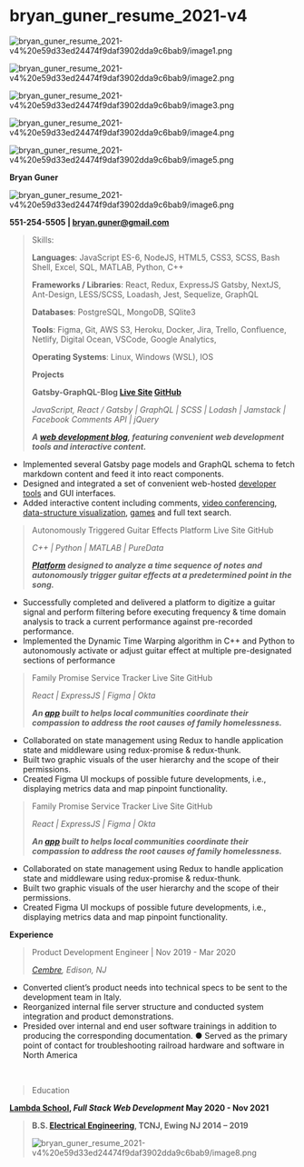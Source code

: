 # bryan_guner_resume_2021-v4

![bryan_guner_resume_2021-v4%20e59d33ed24474f9daf3902dda9c6bab9/image1.png](bryan_guner_resume_2021-v4%20e59d33ed24474f9daf3902dda9c6bab9/image1.png)

![bryan_guner_resume_2021-v4%20e59d33ed24474f9daf3902dda9c6bab9/image2.png](bryan_guner_resume_2021-v4%20e59d33ed24474f9daf3902dda9c6bab9/image2.png)

![bryan_guner_resume_2021-v4%20e59d33ed24474f9daf3902dda9c6bab9/image3.png](bryan_guner_resume_2021-v4%20e59d33ed24474f9daf3902dda9c6bab9/image3.png)

![bryan_guner_resume_2021-v4%20e59d33ed24474f9daf3902dda9c6bab9/image4.png](bryan_guner_resume_2021-v4%20e59d33ed24474f9daf3902dda9c6bab9/image4.png)

![bryan_guner_resume_2021-v4%20e59d33ed24474f9daf3902dda9c6bab9/image5.png](bryan_guner_resume_2021-v4%20e59d33ed24474f9daf3902dda9c6bab9/image5.png)

**Bryan Guner**

![bryan_guner_resume_2021-v4%20e59d33ed24474f9daf3902dda9c6bab9/image6.png](bryan_guner_resume_2021-v4%20e59d33ed24474f9daf3902dda9c6bab9/image6.png)

**551-254-5505 | bryan.guner@gmail.com**

> Skills:
>
> **Languages**: JavaScript ES-6, NodeJS, HTML5, CSS3, SCSS, Bash Shell, Excel, SQL, MATLAB, Python, C++
>
> **Frameworks / Libraries**: React, Redux, ExpressJS Gatsby, NextJS, Ant-Design, LESS/SCSS, Loadash, Jest, Sequelize, GraphQL
>
> **Databases**: PostgreSQL, MongoDB, SQlite3
>
> **Tools**: Figma, Git, AWS S3, Heroku, Docker, Jira, Trello, Confluence, Netlify, Digital Ocean, VSCode, Google Analytics,
>
> **Operating Systems**: Linux, Windows (WSL), IOS
>
> **Projects**
>
> **Gatsby-GraphQL-Blog [Live Site](https://bgoonz-blog.netlify.app/) [GitHub](https://github.com/bgoonz/BGOONZ_BLOG_2.0)**
>
> _JavaScript, React / Gatsby | GraphQL | SCSS | Lodash | Jamstack | Facebook Comments API | jQuery_
>
> **_A [web development blog](https://bgoonz-blog.netlify.app/), featuring convenient web development tools and interactive content._**

- Implemented several Gatsby page models and GraphQL schema to fetch markdown content and feed it into react components.
- Designed and integrated a set of convenient web-hosted [developer tools](https://bgoonz-blog.netlify.app/docs/tools/) and GUI interfaces.
- Added interactive content including comments, [video conferencing](https://bgoonz-blog.netlify.app/docs/interact/video-chat/), [data-structure visualization](https://bgoonz-blog.netlify.app/docs/interact/other-sites/), [games](https://bgoonz-blog.netlify.app/docs/interact/) and full text search.

> Autonomously Triggered Guitar Effects Platform Live Site GitHub
>
> _C++ | Python | MATLAB | PureData_
>
> **_[Platform](https://bgoonz.github.io/Revamped-Automatic-Guitar-Effect-Triggering/SR%20Project%20II%20Presentation.pdf) designed to analyze a time sequence of notes and autonomously trigger guitar effects at a predetermined point in the song._**

- Successfully completed and delivered a platform to digitize a guitar signal and perform filtering before executing frequency & time domain analysis ­to track a current performance against pre-recorded performance.
- Implemented the Dynamic Time Warping algorithm in C++ and Python to autonomously activate or adjust guitar effect at multiple pre-designated sections of performance

> Family Promise Service Tracker Live Site GitHub
>
> _React | ExpressJS | Figma | Okta_
>
> **_An [app](https://bryan-guner.gitbook.io/lambda-labs/navigation/roadmap) built to helps local communities coordinate their compassion to address the root causes of family homelessness._**

- Collaborated on state management using Redux to handle application state and middleware using redux-promise & redux-thunk.
- Built two graphic visuals of the user hierarchy and the scope of their permissions.
- Created Figma UI mockups of possible future developments, i.e., displaying metrics data and map pinpoint functionality.

> Family Promise Service Tracker Live Site GitHub
>
> _React | ExpressJS | Figma | Okta_
>
> **_An [app](https://bryan-guner.gitbook.io/lambda-labs/navigation/roadmap) built to helps local communities coordinate their compassion to address the root causes of family homelessness._**

- Collaborated on state management using Redux to handle application state and middleware using redux-promise & redux-thunk.
- Built two graphic visuals of the user hierarchy and the scope of their permissions.
- Created Figma UI mockups of possible future developments, i.e., displaying metrics data and map pinpoint functionality.

**Experience**

> Product Development Engineer | Nov 2019 - Mar 2020
>
> _[Cembre](https://www.cembre.com/), Edison, NJ_

- Converted client’s product needs into technical specs to be sent to the development team in Italy.
- Reorganized internal file server structure and conducted system integration and product demonstrations.
- Presided over internal and end user software trainings in addition to producing the corresponding documentation.
  ● Served as the primary point of contact for troubleshooting railroad hardware and software in North America

­

> Education

**[Lambda School](https://www.notion.so/bd145ba30f0942fc8d1fa3bc4e0a46b4), _Full Stack Web Development_ May 2020 - Nov 2021**

> **B.S. [Electrical Engineering](https://electrical-computerengineering.tcnj.edu/), TCNJ, Ewing NJ 2014 – 2019**
>
> ![bryan_guner_resume_2021-v4%20e59d33ed24474f9daf3902dda9c6bab9/image8.png](bryan_guner_resume_2021-v4%20e59d33ed24474f9daf3902dda9c6bab9/image8.png)

